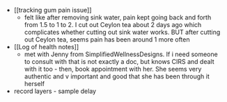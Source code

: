   * [[tracking gum pain issue]]
    * felt like after removing sink water, pain kept going back and forth from 1.5 to 1 to 2. I cut out Ceylon tea about 2 days ago which complicates whether cutting out sink water works. BUT after cutting out Ceylon tea, seems pain has been around 1 more often
  * [[Log of health notes]]
    * met with Jenny from SimplifiedWellnessDesigns. If i need someone to consult with that is not exactly a doc, but knows CIRS and dealt with it too - then, book appointment with her. She seems very authentic and v important and good that she has been through it herself
  * record layers - sample delay 